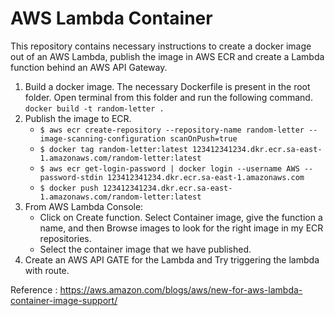 # AWS Lambda Container 

This repository contains necessary instructions to create a docker image out of an AWS Lambda, publish the image in AWS ECR and create a Lambda function behind an AWS API Gateway.

1. Build a docker image.
   The necessary Dockerfile is present in the root folder. Open terminal from this folder and run the following command.
    ```docker build -t random-letter .```
2. Publish the image to ECR.
   - ```$ aws ecr create-repository --repository-name random-letter --image-scanning-configuration scanOnPush=true```
   - ```$ docker tag random-letter:latest 123412341234.dkr.ecr.sa-east-1.amazonaws.com/random-letter:latest```
   - ```$ aws ecr get-login-password | docker login --username AWS --password-stdin 123412341234.dkr.ecr.sa-east-1.amazonaws.com```
   - ```$ docker push 123412341234.dkr.ecr.sa-east-1.amazonaws.com/random-letter:latest```
3. From AWS Lambda Console:
    - Click on Create function. Select Container image, give the function a name, and then Browse images to look for the right image in my ECR repositories.
    - Select the container image that we have published.
4. Create an AWS API GATE for the Lambda and Try triggering the lambda with route.

Reference : https://aws.amazon.com/blogs/aws/new-for-aws-lambda-container-image-support/
